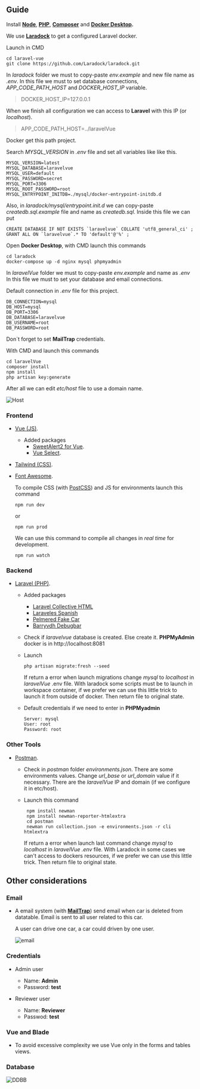 ## Guide

Install **[Node](https://nodejs.org/es/)**, **[PHP](https://www.php.net/downloads)**, **[Composer](https://getcomposer.org/)** and **[Docker Desktop](https://docker.com/products/docker-desktop/).**

We use **[Laradock](https://laradock.io/)** to get a configured Laravel docker.

Launch in CMD

    cd laravel-vue
    git clone https://github.com/Laradock/laradock.git

In *laradock* folder we must to copy-paste *env.example*  and new file name as *.env*. In this file we must to set database connections, *APP_CODE_PATH_HOST* and *DOCKER_HOST_IP* variable. 

> DOCKER_HOST_IP=127.0.0.1

When we finish all configuration we can access to **Laravel** with this IP (or *localhost*).

> APP_CODE_PATH_HOST=../laravelVue

Docker get this path project.

Search *MYSQL_VERSION* in *.env* file and set all variables like like this.

    MYSQL_VERSION=latest
    MYSQL_DATABASE=laravelvue
    MYSQL_USER=default
    MYSQL_PASSWORD=secret
    MYSQL_PORT=3306
    MYSQL_ROOT_PASSWORD=root
    MYSQL_ENTRYPOINT_INITDB=./mysql/docker-entrypoint-initdb.d

Also, in *laradock/mysql/entrypoint.init.d* we can copy-paste *createdb.sql.example* file and name as *createdb.sql*. Inside this file we can put

    CREATE DATABASE IF NOT EXISTS `laravelvue` COLLATE 'utf8_general_ci' ;
    GRANT ALL ON `laravelvue`.* TO 'default'@'%' ;

Open **Docker Desktop**, with CMD launch this commands

    cd laradock
    docker-compose up -d nginx mysql phpmyadmin

In *laravelVue* folder we must to copy-paste *env.example* and name as *.env* In this file we must to set your database and email connections.

Default connection in *.env* file for this project.

    DB_CONNECTION=mysql
    DB_HOST=mysql
    DB_PORT=3306
    DB_DATABASE=laravelvue
    DB_USERNAME=root
    DB_PASSWORD=root

Don´t forget to set **MailTrap** credentials.

With CMD and launch this commands

    cd laravelVue
    composer install
    npm install
    php artisan key:generate

After all we can edit *etc/host* file to use a domain name.

![Host](resources/host.jpg)

### Frontend
- [Vue (JS)](https://vuejs.org/).
    - Added packages
        - [SweetAlert2 for Vue](https://www.npmjs.com/package/vue-sweetalert2).
        - [Vue Select](https://vue-select.org/).
- [Tailwind (CSS)](https://tailwindcss.com/). 
- [Font Awesome](https://www.npmjs.com/package/@fortawesome/fontawesome-free).

    To compile CSS (with [PostCSS](https://postcss.org/)) and JS for environments launch this command 

      npm run dev 

    or 
      
      npm run prod 

    We can use this command to compile all changes in *real time* for development.

      npm run watch

### Backend
- [Laravel (PHP)](https://laravel.com/).
    - Added packages
        - [Laravel Collective HTML](https://laravelcollective.com/docs/6.x/html)
        - [Laraveles Spanish](https://github.com/Laraveles/spanish)
        - [Pelmered Fake Car](https://github.com/pelmered/fake-car)
        - [Barryvdh Debugbar](https://github.com/barryvdh/laravel-debugbar)
    - Check if *laravelvue* database is created. Else create it. **PHPMyAdmin** docker is in http://localhost:8081
    - Launch

          php artisan migrate:fresh --seed  
      
        If return a error when launch migrations change *mysql* to *localhost* in *laravelVue* .env file. With laradock some scripts must be to launch in workspace container, if we prefer we can use this little trick to launch it from outside of docker. Then return file to original state.

    - Default credentials if we need to enter in **PHPMyadmin** 

          Server: mysql 
          User: root
          Password: root

### Other Tools

- [Postman](https://www.postman.com/).
    - Check in *postman* folder *environments.json*. There are some environments values. Change *url_base* or *url_domain* value if it necessary. There are the *laravelVue* IP and domain (if we configure it in etc/host).
    - Launch this command

           npm install newman
           npm install newman-reporter-htmlextra
           cd postman
           newman run collection.json -e environments.json -r cli htmlextra

         If return a error when launch last command change *mysql* to *localhost* in *laravelVue .env* file. With Laradock in some cases we can't access to dockers resources, if we prefer we can use this little trick. Then return file to original state.

## Other considerations

### Email

- A email system (with **[MailTrap](https://mailtrap.io/)**) send email when car is deleted from datatable. Email is sent to all user related to this car.

  A user can drive one car, a car could driven by one user.

  ![email](resources/email.jpg)

### Credentials

- Admin user

    - Name: **Admin**
    - Password: **test** 

- Reviewer user

    - Name: **Reviewer**
    - Passwod: **test**

### Vue and Blade

- To avoid excessive complexity we use Vue only in the forms and tables views.

### Database

![DDBB](resources/DDBB.jpg)


